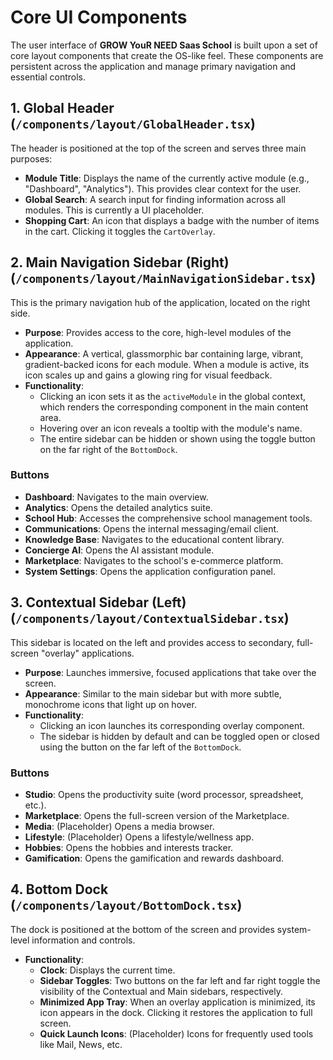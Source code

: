# Core UI Components

The user interface of **GROW YouR NEED Saas School** is built upon a set of core layout components that create the OS-like feel. These components are persistent across the application and manage primary navigation and essential controls.

## 1. Global Header (`/components/layout/GlobalHeader.tsx`)

The header is positioned at the top of the screen and serves three main purposes:

-   **Module Title**: Displays the name of the currently active module (e.g., "Dashboard", "Analytics"). This provides clear context for the user.
-   **Global Search**: A search input for finding information across all modules. This is currently a UI placeholder.
-   **Shopping Cart**: An icon that displays a badge with the number of items in the cart. Clicking it toggles the `CartOverlay`.

## 2. Main Navigation Sidebar (Right) (`/components/layout/MainNavigationSidebar.tsx`)

This is the primary navigation hub of the application, located on the right side.

-   **Purpose**: Provides access to the core, high-level modules of the application.
-   **Appearance**: A vertical, glassmorphic bar containing large, vibrant, gradient-backed icons for each module. When a module is active, its icon scales up and gains a glowing ring for visual feedback.
-   **Functionality**:
    -   Clicking an icon sets it as the `activeModule` in the global context, which renders the corresponding component in the main content area.
    -   Hovering over an icon reveals a tooltip with the module's name.
    -   The entire sidebar can be hidden or shown using the toggle button on the far right of the `BottomDock`.

### Buttons
-   **Dashboard**: Navigates to the main overview.
-   **Analytics**: Opens the detailed analytics suite.
-   **School Hub**: Accesses the comprehensive school management tools.
-   **Communications**: Opens the internal messaging/email client.
-   **Knowledge Base**: Navigates to the educational content library.
-   **Concierge AI**: Opens the AI assistant module.
-   **Marketplace**: Navigates to the school's e-commerce platform.
-   **System Settings**: Opens the application configuration panel.

## 3. Contextual Sidebar (Left) (`/components/layout/ContextualSidebar.tsx`)

This sidebar is located on the left and provides access to secondary, full-screen "overlay" applications.

-   **Purpose**: Launches immersive, focused applications that take over the screen.
-   **Appearance**: Similar to the main sidebar but with more subtle, monochrome icons that light up on hover.
-   **Functionality**:
    -   Clicking an icon launches its corresponding overlay component.
    -   The sidebar is hidden by default and can be toggled open or closed using the button on the far left of the `BottomDock`.

### Buttons
-   **Studio**: Opens the productivity suite (word processor, spreadsheet, etc.).
-   **Marketplace**: Opens the full-screen version of the Marketplace.
-   **Media**: (Placeholder) Opens a media browser.
-   **Lifestyle**: (Placeholder) Opens a lifestyle/wellness app.
-   **Hobbies**: Opens the hobbies and interests tracker.
-   **Gamification**: Opens the gamification and rewards dashboard.

## 4. Bottom Dock (`/components/layout/BottomDock.tsx`)

The dock is positioned at the bottom of the screen and provides system-level information and controls.

-   **Functionality**:
    -   **Clock**: Displays the current time.
    -   **Sidebar Toggles**: Two buttons on the far left and far right toggle the visibility of the Contextual and Main sidebars, respectively.
    -   **Minimized App Tray**: When an overlay application is minimized, its icon appears in the dock. Clicking it restores the application to full screen.
    -   **Quick Launch Icons**: (Placeholder) Icons for frequently used tools like Mail, News, etc.

